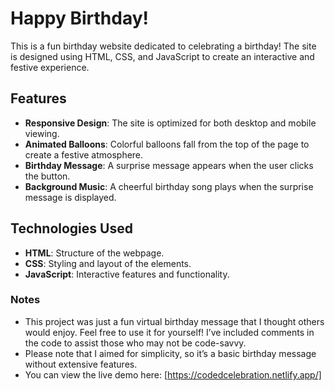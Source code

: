 # Happy Birthday!

This is a fun birthday website dedicated to celebrating a birthday! The site is designed using HTML, CSS, and JavaScript to create an interactive and festive experience.

## Features

- **Responsive Design**: The site is optimized for both desktop and mobile viewing.
- **Animated Balloons**: Colorful balloons fall from the top of the page to create a festive atmosphere.
- **Birthday Message**: A surprise message appears when the user clicks the button.
- **Background Music**: A cheerful birthday song plays when the surprise message is displayed.

## Technologies Used

- **HTML**: Structure of the webpage.
- **CSS**: Styling and layout of the elements.
- **JavaScript**: Interactive features and functionality.

### Notes

- This project was just a fun virtual birthday message that I thought others would enjoy. Feel free to use it for yourself! I’ve included comments in the code to assist those who may not be code-savvy.
- Please note that I aimed for simplicity, so it’s a basic birthday message without extensive features.
- You can view the live demo here: [https://codedcelebration.netlify.app/]
